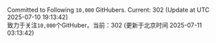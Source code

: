 Committed to Following `10,000` GitHubers. Current: <!-- FOLLOWING_COUNT -->302<!-- FOLLOWING_COUNT --> (Update at UTC <!-- LAST_UPDATED -->2025-07-10 19:13:42<!-- LAST_UPDATED -->)<br>
致力于关注`10,000`个GitHuber。当前：<!-- FOLLOWING_COUNT -->302<!-- FOLLOWING_COUNT --> (更新于北京时间 <!-- LAST_UPDATED_CST -->2025-07-11 03:13:42<!-- LAST_UPDATED_CST -->)
